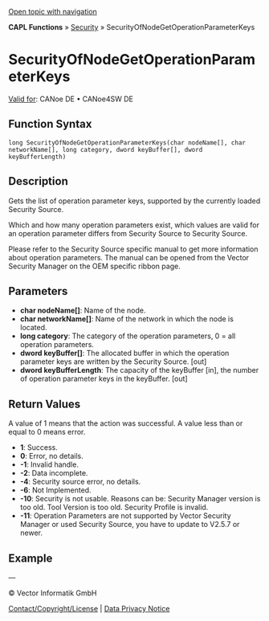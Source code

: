 [Open topic with navigation](../../../../../CANoeDEFamily.htm#Topics/CAPLFunctions/Security/Functions/CAPLfunctionSecurityOfNodeGetOperationParameterKeys.md)

**CAPL Functions** » [Security](../CAPLFunctionsSecurityOverview.md) » SecurityOfNodeGetOperationParameterKeys

# SecurityOfNodeGetOperationParameterKeys

[Valid for](../../../Shared/FeatureAvailability.md): CANoe DE • CANoe4SW DE

## Function Syntax

```plaintext
long SecurityOfNodeGetOperationParameterKeys(char nodeName[], char networkName[], long category, dword keyBuffer[], dword keyBufferLength)
```

## Description

Gets the list of operation parameter keys, supported by the currently loaded Security Source.

Which and how many operation parameters exist, which values are valid for an operation parameter differs from Security Source to Security Source.

Please refer to the Security Source specific manual to get more information about operation parameters. The manual can be opened from the Vector Security Manager on the OEM specific ribbon page.

## Parameters

- **char nodeName[]**: Name of the node.
- **char networkName[]**: Name of the network in which the node is located.
- **long category**: The category of the operation parameters, 0 = all operation parameters.
- **dword keyBuffer[]**: The allocated buffer in which the operation parameter keys are written by the Security Source. [out]
- **dword keyBufferLength**: The capacity of the keyBuffer [in], the number of operation parameter keys in the keyBuffer. [out]

## Return Values

A value of 1 means that the action was successful. A value less than or equal to 0 means error.

- **1**: Success.
- **0**: Error, no details.
- **-1**: Invalid handle.
- **-2**: Data incomplete.
- **-4**: Security source error, no details.
- **-6**: Not Implemented.
- **-10**: Security is not usable. Reasons can be: Security Manager version is too old. Tool Version is too old. Security Profile is invalid.
- **-11**: Operation Parameters are not supported by Vector Security Manager or used Security Source, you have to update to V2.5.7 or newer.

## Example

—

© Vector Informatik GmbH

[Contact/Copyright/License](../../../Shared/ContactCopyrightLicense.md) | [Data Privacy Notice](https://www.vector.com/int/en/company/get-info/privacy-policy/)